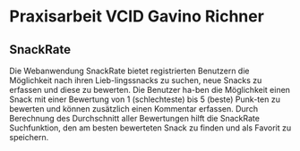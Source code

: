 # Praxisarbeit VCID Gavino Richner

## SnackRate

Die Webanwendung SnackRate bietet registrierten Benutzern die Möglichkeit nach ihren Lieb-lingssnacks zu suchen, neue Snacks zu erfassen und diese zu bewerten. Die Benutzer ha-ben die Möglichkeit einen Snack mit einer Bewertung von 1 (schlechteste) bis 5 (beste) Punk-ten zu bewerten und können zusätzlich einen Kommentar erfassen. Durch Berechnung des Durchschnitt aller Bewertungen hilft die SnackRate Suchfunktion, den am besten bewerteten Snack zu finden und als Favorit zu speichern.
